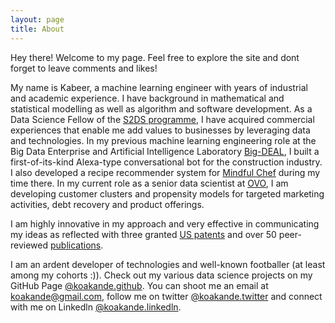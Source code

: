 ```yaml
---
layout: page
title: About
---
```


<p class="message">
  Hey there! Welcome to my page. Feel free to explore the site and dont forget to leave comments and likes!
</p>

My name is Kabeer, a machine learning engineer with years of industrial and academic experience. I have background in mathematical and statistical modelling as well as algorithm and software development. As a Data Science Fellow of the [S2DS programme](http://www.s2ds.org/), I have acquired commercial experiences that enable me add values to businesses by leveraging data and technologies. In my previous machine learning engineering role at the Big Data Enterprise and Artificial Intelligence Laboratory [Big-DEAL](https://www1.uwe.ac.uk/bl/research/big-deal.aspx), I built a first-of-its-kind Alexa-type conversational bot for the construction industry. I also developed a recipe recommender system for [Mindful Chef](https://www.mindfulchef.com/) during my time there. In my current role as a senior data scientist at [OVO](https://www.ovoenergy.com/), I am developing customer clusters and propensity models for targeted marketing activities, debt recovery and product offerings. 

I am highly innovative in my approach and very effective in communicating my ideas as reflected with three granted [US patents](https://uspto.report/company/Akande-Kabiru) and over 50 peer-reviewed [publications](https://scholar.google.co.uk/citations?user=PiWvuqYAAAAJ&hl=en).

 I am an ardent developer of technologies and well-known footballer (at least among my cohorts :)). Check out my various data science projects on my GitHub Page [@koakande.github](https://github.com/kbakande). You can shoot me an email at koakande@gmail.com, follow me on twitter [@koakande.twitter](https://twitter.com/koakande) and connect with me on Linkedln [@koakande.linkedln](https://www.linkedin.com/in/koakande/).
